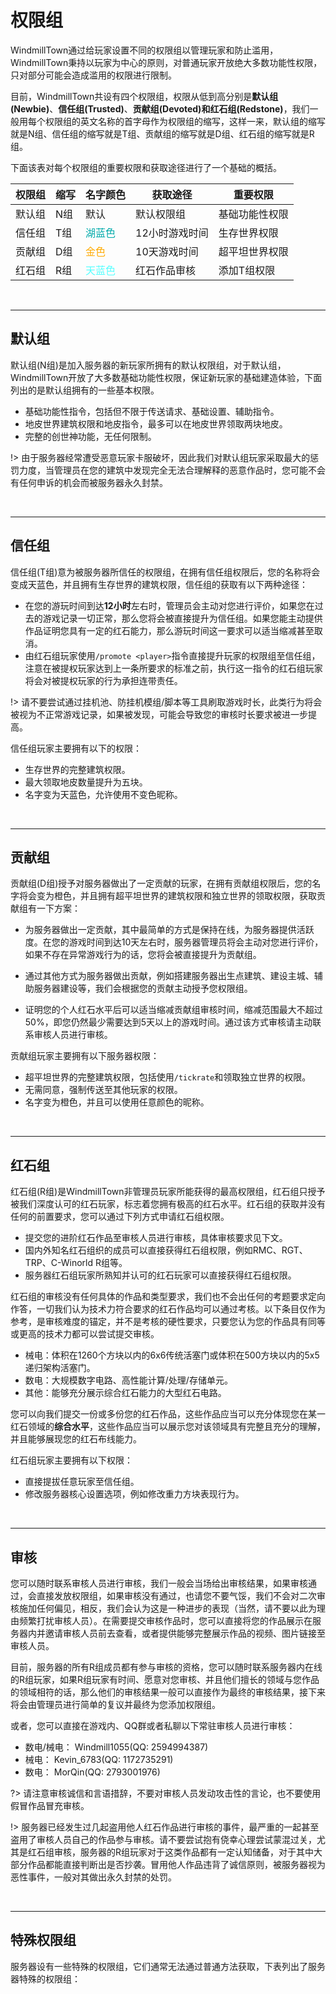 # 权限组

WindmillTown通过给玩家设置不同的权限组以管理玩家和防止滥用，WindmillTown秉持以玩家为中心的原则，对普通玩家开放绝大多数功能性权限，只对部分可能会造成滥用的权限进行限制。

目前，WindmillTown共设有四个权限组，权限从低到高分别是**默认组(Newbie)**、**信任组(Trusted)**、**贡献组(Devoted)**和**红石组(Redstone)**，我们一般用每个权限组的英文名称的首字母作为权限组的缩写，这样一来，默认组的缩写就是N组、信任组的缩写就是T组、贡献组的缩写就是D组、红石组的缩写就是R组。

下面该表对每个权限组的重要权限和获取途径进行了一个基础的概括。

|权限组   |缩写   |名字颜色   |获取途径   |重要权限|
| ------------ | ------------ | ------------ | ------------ | ------------ |
|默认组   |N组   |默认     |默认权限组       |基础功能性权限 |
|信任组   |T组   |<span style="color: #00AAAA;">湖蓝色</span>   |12小时游戏时间   |生存世界权限 |
|贡献组   |D组   |<span style="color: #FFAA00;">金色</span>     |10天游戏时间     |超平坦世界权限 |
|红石组   |R组   |<span style="color: #55ffff;">天蓝色</span>     |红石作品审核     |添加T组权限 |

<br/>

***

## 默认组

默认组(N组)是加入服务器的新玩家所拥有的默认权限组，对于默认组，WindmillTown开放了大多数基础功能性权限，保证新玩家的基础建造体验，下面列出的是默认组拥有的一些基本权限。

* 基础功能性指令，包括但不限于传送请求、基础设置、辅助指令。
* 地皮世界建筑权限和地皮指令，最多可以在地皮世界领取两块地皮。
* 完整的创世神功能，无任何限制。

!> 由于服务器经常遭受恶意玩家卡服破坏，因此我们对默认组玩家采取最大的惩罚力度，当管理员在您的建筑中发现完全无法合理解释的恶意作品时，您可能不会有任何申诉的机会而被服务器永久封禁。

<br/>

****

## 信任组

信任组(T组)意为被服务器所信任的权限组，在拥有信任组权限后，您的名称将会变成天蓝色，并且拥有生存世界的建筑权限，信任组的获取有以下两种途径：

* 在您的游玩时间到达**12小时**左右时，管理员会主动对您进行评价，如果您在过去的游戏记录一切正常，那么您将会被直接提升为信任组。如果您能主动提供作品证明您具有一定的红石能力，那么游玩时间这一要求可以适当缩减甚至取消。
* 由红石组玩家使用`/promote <player>`指令直接提升玩家的权限组至信任组，注意在被提权玩家达到上一条所要求的标准之前，执行这一指令的红石组玩家将会对被提权玩家的行为承担连带责任。

!> 请不要尝试通过挂机池、防挂机模组/脚本等工具刷取游戏时长，此类行为将会被视为不正常游戏记录，如果被发现，可能会导致您的审核时长要求被进一步提高。

信任组玩家主要拥有以下的权限：

* 生存世界的完整建筑权限。
* 最大领取地皮数量提升为五块。
* 名字变为天蓝色，允许使用不变色昵称。

<br/>

****

## 贡献组

贡献组(D组)授予对服务器做出了一定贡献的玩家，在拥有贡献组权限后，您的名字将会变为橙色，并且拥有超平坦世界的建筑权限和独立世界的领取权限，获取贡献组有一下方案：

* 为服务器做出一定贡献，其中最简单的方式是保持在线，为服务器提供活跃度。在您的游戏时间到达10天左右时，服务器管理员将会主动对您进行评价，如果不存在异常游戏行为的话，您将会被直接提升为贡献组。

* 通过其他方式为服务器做出贡献，例如搭建服务器出生点建筑、建设主城、辅助服务器建设等，我们会根据您的贡献主动授予您权限组。

* 证明您的个人红石水平后可以适当缩减贡献组审核时间，缩减范围最大不超过50%，即您仍然最少需要达到5天以上的游戏时间。通过该方式审核请主动联系审核人员进行审核。

贡献组玩家主要拥有以下服务器权限：

* 超平坦世界的完整建筑权限，包括使用`/tickrate`和领取独立世界的权限。
* 无需同意，强制传送至其他玩家的权限。
* 名字变为橙色，并且可以使用任意颜色的昵称。

<br/>

****

## 红石组

红石组(R组)是WindmillTown非管理员玩家所能获得的最高权限组，红石组只授予被我们深度认可的红石玩家，标志着您拥有极高的红石水平。红石组的获取并没有任何的前置要求，您可以通过下列方式申请红石组权限。

* 提交您的进阶红石作品至审核人员进行审核，具体审核要求见下文。
* 国内外知名红石组织的成员可以直接获得红石组权限，例如RMC、RGT、TRP、C-Winorld R组等。
* 服务器红石组玩家所熟知并认可的红石玩家可以直接获得红石组权限。

红石组的审核没有任何具体的作品和类型要求，我们也不会出任何的考题要求定向作答，一切我们认为技术力符合要求的红石作品均可以通过考核。以下条目仅作为参考，是审核难度的锚定，并不是考核的硬性要求，只要您认为您的作品具有同等或更高的技术力都可以尝试提交审核。

* 械电：体积在1260个方块以内的6x6传统活塞门或体积在500方块以内的5x5递归架构活塞门。
* 数电：大规模数字电路、高性能计算/处理/存储单元。
* 其他：能够充分展示综合红石能力的大型红石电路。

您可以向我们提交一份或多份您的红石作品，这些作品应当可以充分体现您在某一红石领域的**综合水平**，这些作品应当可以展示您对该领域具有完整且充分的理解，并且能够展现您的红石布线能力。

红石组玩家主要拥有以下权限：

* 直接提拔任意玩家至信任组。
* 修改服务器核心设置选项，例如修改重力方块表现行为。

<br/>

****

## 审核

您可以随时联系审核人员进行审核，我们一般会当场给出审核结果，如果审核通过，会直接发放权限组，如果审核没有通过，也请您不要气馁，我们不会对二次审核施加任何偏见，相反，我们会认为这是一种进步的表现（当然，请不要以此为理由频繁打扰审核人员）。在需要提交审核作品时，您可以直接将您的作品展示在服务器内并邀请审核人员前去查看，或者提供能够完整展示作品的视频、图片链接至审核人员。

目前，服务器的所有R组成员都有参与审核的资格，您可以随时联系服务器内在线的R组玩家，如果R组玩家有时间、愿意对您审核、并且他们擅长的领域与您作品的领域相符的话，那么他们的审核结果一般可以直接作为最终的审核结果，接下来将会由管理员进行简单的复议并最终为您添加权限组。

或者，您可以直接在游戏内、QQ群或者私聊以下常驻审核人员进行审核：

* 数电/械电： Windmill1055(QQ: 2594994387)
* 械电： Kevin_6783(QQ: 1172735291)
* 数电： MorQin(QQ: 2793001976)

?> 请注意审核诚信和言语措辞，不要对审核人员发动攻击性的言论，也不要使用假冒作品冒充审核。

!> 服务器已经发生过几起盗用他人红石作品进行审核的事件，最严重的一起甚至盗用了审核人员自己的作品参与审核。请不要尝试抱有侥幸心理尝试蒙混过关，尤其是红石组审核，服务器的R组玩家对于这类作品都有一定认知储备，对于其中大部分作品都能直接判断出是否抄袭。冒用他人作品违背了诚信原则，被服务器视为恶性事件，一般对其做出永久封禁的处罚。

<br/>

****

## 特殊权限组

服务器设有一些特殊的权限组，它们通常无法通过普通方法获取，下表列出了服务器特殊的权限组：

